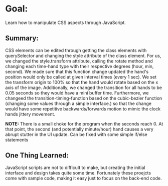 # Goal:

Learn how to manipulate CSS aspects through JavaScript.

## Summary:

CSS elements can be edited through getting the class elements with querySelector and changing the style attribute of the class element. For us, we changed the style.transform attribute, calling the rotate method and changing each time-hand type with their respective degrees (hour, min, second). We made sure that this function change updated the hand's position would only be called at given interval times (every 1 sec). We set the transform origin to 100% so that the hand would rotate based on the x axis of the image. Additionally, we changed the transition for all hands to be 0.05 seconds so they would have a mini buffer time. Furthermore, we changeed the transition-timing-function based on the cubic-bezier function (changing some values through a simple interface.) so that the change would have some repetitive backwards/forwards motion to mimic the clock hands jittery movement.

**NOTE:** There is a small choke for the program when the seconds reach 0. At that point, the second (and potentially minute/hour) hand causes a very abrupt stutter in the UI update. Can be fixed with some simple if/else statements 


## One Thing Learned:

JavaScript scripts are not to difficult to make, but creating the initial interface and design takes quite some time. Fortunately these proejcts come with sample code, making it easy just to focus on the back-end code.

